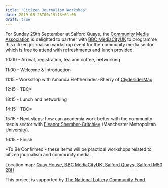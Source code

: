 ```yaml
---
title: "Citizen Journalism Workshop"
date: 2019-08-28T00:19:13+01:00
draft: true
---
```

For Sunday 29th September at Salford Quays, the [Community Media Association](https://www.commedia.org.uk) is delighted to partner with [BBC MediaCityUK](http://www.mediacityuk.co.uk/) to programme this citizen journalism workshop event for the community media sector which is free to attend with refreshments and lunch provided.

10:00 - Arrival, registration, tea and coffee, networking

11:00 - Welcome & Introduction

11:15 - Workshop with Amanda Eleftheriades-Sherry of [ClydesiderMag](https://twitter.com/clydesidermag)

12:15 - TBC*

13:15 - Lunch and networking

14:15 - TBC*

15:15 - Next steps: how can academia work better with the community media sector with [Eleanor Shember-Critchley](https://mmu.academia.edu/EleanorShemberCritchley) (Manchester Metropolitan University).

16:15 - Finish

*To Be Confirmed - these items will be practical workshops related to citizen journalism and community media.

Location map: [Quay House, BBC MediaCityUK, Salford Quays, Salford M50 2BH](https://goo.gl/maps/kbiFZQn4YkNzNJMg9)

This project is supported by [The National Lottery Community Fund](https://www.tnlcommunityfund.org.uk/).

